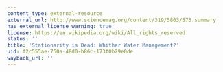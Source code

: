```yaml
---
content_type: external-resource
external_url: http://www.sciencemag.org/content/319/5863/573.summary
has_external_license_warning: true
license: https://en.wikipedia.org/wiki/All_rights_reserved
status: ''
title: 'Stationarity is Dead: Whither Water Management?'
uid: f2c555ae-750a-48d0-b86c-173f0b29e0de
wayback_url: ''
---
```

